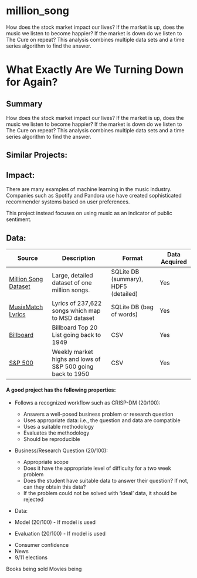 # million_song
How does the stock market impact our lives? If the market is up, does the music we listen to become happier? If the market is down do we listen to The Cure on repeat? This analysis combines multiple data sets and a time series algorithm to find the answer.




# What Exactly Are We Turning Down for Again?

## Summary
How does the stock market impact our lives? If the market is up, does the music we listen to become happier? If the market is down do we listen to The Cure on repeat? This analysis combines multiple data sets and a time series algorithm to find the answer.

## Similar Projects:



## Impact:

There are many examples of machine learning in the music industry. Companies such as Spotify and Pandora use have created sophisticated recommender systems based on user preferences. 

This project instead focuses on using music as an indicator of public sentiment.

## Data:

| Source                                                                                    | Description                                                | Format                               | Data Acquired |
|-------------------------------------------------------------------------------------------|------------------------------------------------------------|--------------------------------------|--------------|
| [Million Song Dataset](https://labrosa.ee.columbia.edu/millionsong/pages/getting-dataset) | Large, detailed dataset of one million songs.              | SQLite DB (summary), HDF5 (detailed) | Yes          |
| [MusixMatch Lyrics](https://labrosa.ee.columbia.edu/millionsong/musixmatch)               | Lyrics of 237,622 songs which map to MSD dataset           | SQLite DB (bag of words)             | Yes          |
| [Billboard](http://www.umdmusic.com/default.asp?Lang=English&Chart=D)                     | Billboard Top 20 List going back to 1949                   | CSV                                  | Yes          |
| [S&P 500](https://finance.yahoo.com/quote/%5EGSPC/history?p=%5EGSPC)                      | Weekly market highs and lows of S&P 500 going back to 1950 | CSV                                  | Yes          |


#### A good project has the following properties:
* Follows a recognized workflow such as CRISP-DM (20/100):
  * Answers a well-posed business problem or research question
  * Uses appropriate data:  i.e., the question and data are compatible
  * Uses a suitable methodology
  * Evaluates the methodology
  * Should be reproducible
* Business/Research Question (20/100):
  * Appropriate scope
  * Does it have the appropriate level of difficulty for a two week problem
  * Does the student have suitable data to answer their question?  If not, can they obtain this data?
  * If the problem could not be solved with ‘ideal’ data, it should be rejected
* Data:

* Model (20/100) - If model is used

* Evaluation (20/100) - If model is used




- Consumer confidence
- News
- 9/11 elections

Books being sold
Movies being
